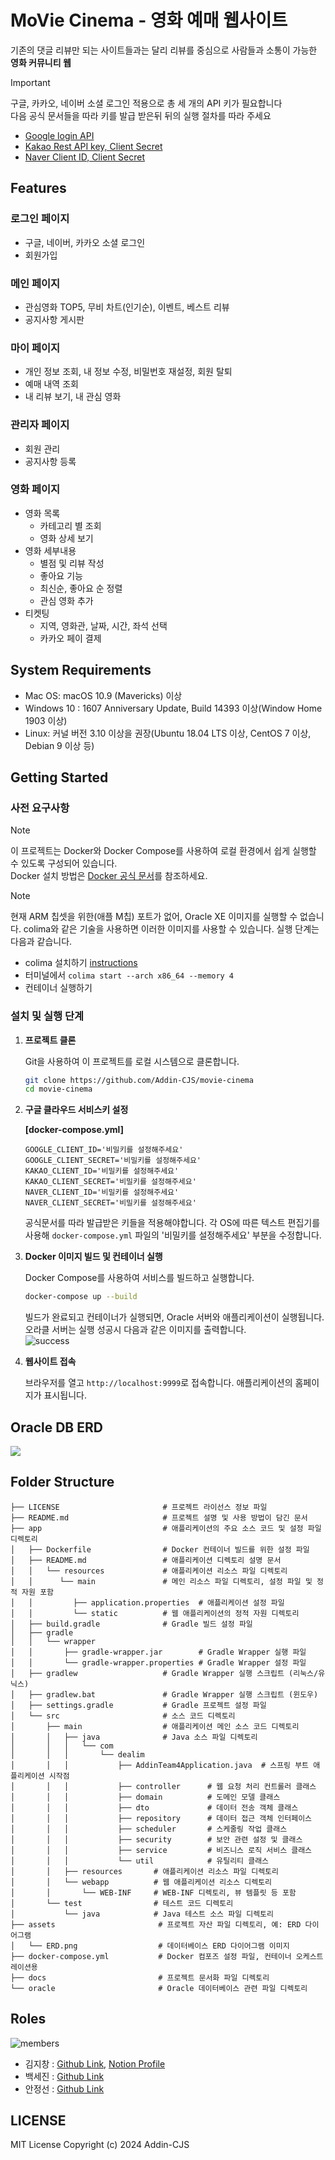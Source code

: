 # MoVie Cinema - 영화 예매 웹사이트
기존의 댓글 리뷰만 되는 사이트들과는 달리 리뷰를 중심으로 사람들과 소통이 가능한 **영화 커뮤니티 웹**

> [!Important]
> 구글, 카카오, 네이버 소셜 로그인 적용으로 총 세 개의 API 키가 필요합니다  
> 다음 공식 문서들을 따라 키를 발급 받은뒤 뒤의 실행 절차를 따라 주세요  
> - [Google login API](https://developers.google.com/identity/gsi/web/guides/get-google-api-clientid?hl=ko)
> - [Kakao Rest API key, Client Secret](https://developers.kakao.com/docs/latest/ko/kakaologin/rest-api)
> - [Naver Client ID, Client Secret](https://developers.naver.com/products/login/api/api.md)

## Features 

### 로그인 페이지
  - 구글, 네이버, 카카오 소셜 로그인
  - 회원가입
### 메인 페이지
  - 관심영화 TOP5, 무비 차트(인기순), 이벤트, 베스트 리뷰
  - 공지사항 게시판 
### 마이 페이지
  - 개인 정보 조회, 내 정보 수정, 비밀번호 재설정, 회원 탈퇴
  - 예매 내역 조회
  - 내 리뷰 보기, 내 관심 영화 
### 관리자 페이지
  - 회원 관리
  - 공지사항 등록 
### 영화 페이지
  - 영화 목록
    - 카테고리 별 조회
    - 영화 상세 보기
  - 영화 세부내용
    - 별점 및 리뷰 작성
    - 좋아요 기능
    - 최신순, 좋아요 순 정렬
    - 관심 영화 추가
  - 티켓팅
    - 지역, 영화관, 날짜, 시간, 좌석 선택
    - 카카오 페이 결제

## System Requirements

- Mac OS: macOS 10.9 (Mavericks) 이상
- Windows 10 : 1607 Anniversary Update, Build 14393 이상(Window Home 1903 이상)
- Linux: 커널 버전 3.10 이상을 권장(Ubuntu 18.04 LTS 이상, CentOS 7 이상, Debian 9 이상 등)

## Getting Started

### 사전 요구사항
> [!Note]
> 이 프로젝트는 Docker와 Docker Compose를 사용하여 로컬 환경에서 쉽게 실행할 수 있도록 구성되어 있습니다.    
> Docker 설치 방법은 [Docker 공식 문서](https://docs.docker.com/desktop/)를 참조하세요.

> [!Note]
> 현재 ARM 칩셋을 위한(애플 M칩) 포트가 없어, Oracle XE 이미지를 실행할 수 없습니다. colima와 같은 기술을 사용하면 이러한 이미지를 사용할 수 있습니다. 실행 단계는 다음과 같습니다.
> - colima 설치하기 [instructions](https://github.com/abiosoft/colima#installation)
> - 터미널에서 `colima start --arch x86_64 --memory 4`
> - 컨테이너 실행하기

### 설치 및 실행 단계

1. **프로젝트 클론**

   Git을 사용하여 이 프로젝트를 로컬 시스템으로 클론합니다.
    ```bash
    git clone https://github.com/Addin-CJS/movie-cinema
    cd movie-cinema
    ```

1. **구글 클라우드 서비스키 설정**
   
    **[docker-compose.yml]**
    ```
    GOOGLE_CLIENT_ID='비밀키를 설정해주세요' 
    GOOGLE_CLIENT_SECRET='비밀키를 설정해주세요' 
    KAKAO_CLIENT_ID='비밀키를 설정해주세요' 
    KAKAO_CLIENT_SECRET='비밀키를 설정해주세요' 
    NAVER_CLIENT_ID='비밀키를 설정해주세요' 
    NAVER_CLIENT_SECRET='비밀키를 설정해주세요'
    ```
    공식문서를 따라 발급받은 키들을 적용해야합니다. 각 OS에 따른 텍스트 편집기를 사용해 `docker-compose.yml` 파일의 '비밀키를 설정해주세요' 부분을 수정합니다. 

1. **Docker 이미지 빌드 및 컨테이너 실행**

   Docker Compose를 사용하여 서비스를 빌드하고 실행합니다.
    ```bash
    docker-compose up --build
    ```
   빌드가 완료되고 컨테이너가 실행되면, Oracle 서버와 애플리케이션이 실행됩니다.
   오라클 서버는 실행 성공시 다음과 같은 이미지를 출력합니다.  
   ![success](./assets/success.png)

1. **웹사이트 접속**
   
   브라우저를 열고 `http://localhost:9999`로 접속합니다. 애플리케이션의 홈페이지가 표시됩니다.

## Oracle DB ERD
![](./assets/ERD.png)

## Folder Structure
```
├── LICENSE                       # 프로젝트 라이선스 정보 파일
├── README.md                     # 프로젝트 설명 및 사용 방법이 담긴 문서
├── app                           # 애플리케이션의 주요 소스 코드 및 설정 파일 디렉토리
│   ├── Dockerfile                # Docker 컨테이너 빌드를 위한 설정 파일
│   ├── README.md                 # 애플리케이션 디렉토리 설명 문서
│   │   └── resources             # 애플리케이션 리소스 파일 디렉토리
│   │      └── main               # 메인 리소스 파일 디렉토리, 설정 파일 및 정적 자원 포함
│   │         ├── application.properties  # 애플리케이션 설정 파일
│   │         └── static          # 웹 애플리케이션의 정적 자원 디렉토리
│   ├── build.gradle              # Gradle 빌드 설정 파일
│   ├── gradle                    
│   │   └── wrapper               
│   │       ├── gradle-wrapper.jar        # Gradle Wrapper 실행 파일
│   │       └── gradle-wrapper.properties # Gradle Wrapper 설정 파일
│   ├── gradlew                   # Gradle Wrapper 실행 스크립트 (리눅스/유닉스)
│   ├── gradlew.bat               # Gradle Wrapper 실행 스크립트 (윈도우)
│   ├── settings.gradle           # Gradle 프로젝트 설정 파일
│   └── src                       # 소스 코드 디렉토리
│       ├── main                  # 애플리케이션 메인 소스 코드 디렉토리
│       │   ├── java              # Java 소스 파일 디렉토리
│       │   │   └── com
│       │   │       └── dealim
│       │   │           ├── AddinTeam4Application.java  # 스프링 부트 애플리케이션 시작점
│       │   │           ├── controller      # 웹 요청 처리 컨트롤러 클래스
│       │   │           ├── domain          # 도메인 모델 클래스
│       │   │           ├── dto             # 데이터 전송 객체 클래스
│       │   │           ├── repository      # 데이터 접근 객체 인터페이스
│       │   │           ├── scheduler       # 스케줄링 작업 클래스
│       │   │           ├── security        # 보안 관련 설정 및 클래스
│       │   │           ├── service         # 비즈니스 로직 서비스 클래스
│       │   │           └── util            # 유틸리티 클래스
│       │   ├── resources       # 애플리케이션 리소스 파일 디렉토리
│       │   └── webapp          # 웹 애플리케이션 리소스 디렉토리
│       │       └── WEB-INF     # WEB-INF 디렉토리, 뷰 템플릿 등 포함
│       └── test                # 테스트 코드 디렉토리
│           └── java            # Java 테스트 소스 파일 디렉토리
├── assets                       # 프로젝트 자산 파일 디렉토리, 예: ERD 다이어그램
│   └── ERD.png                  # 데이터베이스 ERD 다이어그램 이미지
├── docker-compose.yml           # Docker 컴포즈 설정 파일, 컨테이너 오케스트레이션용
├── docs                         # 프로젝트 문서화 파일 디렉토리
└── oracle                       # Oracle 데이터베이스 관련 파일 디렉토리

```
## Roles
![members](./assets/members.png)
- 김지창 : [Github Link](https://github.com/dealim), [Notion Profile](https://bit.ly/49CcapP)
- 백세진 : [Github Link](https://github.com/baeksejin)
- 안정선 : [Github Link](https://github.com/AN-js)
## LICENSE
MIT License Copyright (c) 2024 Addin-CJS
